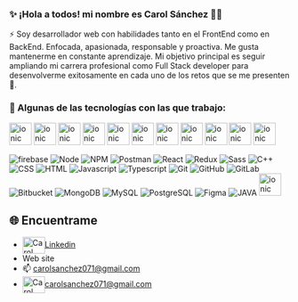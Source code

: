 ### ✨ ¡Hola a todos! mi nombre es Carol Sánchez 👩‍💻 


⚡ Soy desarrollador web con habilidades tanto en el FrontEnd como en BackEnd. Enfocada, apasionada, responsable y proactiva. Me gusta mantenerme en constante aprendizaje. Mi objetivo principal es seguir ampliando mi carrera profesional como Full Stack developer para desenvolverme exitosamente en cada uno de los retos que se me presenten 💪.

### 🎯 Algunas de las tecnologías con las que trabajo: 

<img src="https://user-images.githubusercontent.com/25181517/183890595-779a7e64-3f43-4634-bad2-eceef4e80268.png" alt="ionic" width="40" height="40"/>
<img src="https://user-images.githubusercontent.com/25181517/183898054-b3d693d4-dafb-4808-a509-bab54cf5de34.png" alt="ionic" width="40" height="40"/>
<img src="https://user-images.githubusercontent.com/25181517/183859966-a3462d8d-1bc7-4880-b353-e2cbed900ed6.png" alt="ionic" width="40" height="40"/>
<img src="https://user-images.githubusercontent.com/25181517/189716855-2c69ca7a-5149-4647-936d-780610911353.png" alt="ionic" width="40" height="40"/>
<img src="https://user-images.githubusercontent.com/25181517/183568594-85e280a7-0d7e-4d1a-9028-c8c2209e073c.png" alt="ionic" width="40" height="40"/>
<img src="https://user-images.githubusercontent.com/25181517/121401671-49102800-c959-11eb-9f6f-74d49a5e1774.png" alt="ionic" width="40" height="40"/>
<img src="https://user-images.githubusercontent.com/25181517/192109061-e138ca71-337c-4019-8d42-4792fdaa7128.png" alt="ionic" width="40" height="40"/>
<img src="https://user-images.githubusercontent.com/25181517/183897015-94a058a6-b86e-4e42-a37f-bf92061753e5.png" alt="ionic" width="40" height="40"/>
<img src="https://user-images.githubusercontent.com/25181517/183890595-779a7e64-3f43-4634-bad2-eceef4e80268.png" alt="ionic" width="40" height="40"/>
<img src="https://user-images.githubusercontent.com/25181517/187896150-cc1dcb12-d490-445c-8e4d-1275cd2388d6.png" alt="ionic" width="40" height="40"/>
<img src="https://user-images.githubusercontent.com/25181517/192158956-48192682-23d5-4bfc-9dfb-6511ade346bc.png" alt="ionic" width="40" height="40"/>

![firebase]()
![Node]()
![NPM]()
![Postman]()
![React]()
![Redux]()
![Sass]()
![C++](https://user-images.githubusercontent.com/25181517/192106073-90fffafe-3562-4ff9-a37e-c77a2da0ff58.png)
![CSS](https://user-images.githubusercontent.com/25181517/183898674-75a4a1b1-f960-4ea9-abcb-637170a00a75.png)
![HTML](https://user-images.githubusercontent.com/25181517/192158954-f88b5814-d510-4564-b285-dff7d6400dad.png)
![Javascript](https://user-images.githubusercontent.com/25181517/117447155-6a868a00-af3d-11eb-9cfe-245df15c9f3f.png)
![Typescript](https://user-images.githubusercontent.com/25181517/183890598-19a0ac2d-e88a-4005-a8df-1ee36782fde1.png)
![Git](https://user-images.githubusercontent.com/25181517/192108372-f71d70ac-7ae6-4c0d-8395-51d8870c2ef0.png)
![GitHub](https://user-images.githubusercontent.com/25181517/192108374-8da61ba1-99ec-41d7-80b8-fb2f7c0a4948.png)
![GitLab](https://user-images.githubusercontent.com/25181517/192108376-c675d39b-90f6-4073-bde6-5a9291644657.png)
![Bitbucket](https://user-images.githubusercontent.com/25181517/192108375-268c35e6-ab26-44b2-88bf-e3121a4e5083.png)
![MongoDB](https://user-images.githubusercontent.com/25181517/182884177-d48a8579-2cd0-447a-b9a6-ffc7cb02560e.png)
![MySQL](https://user-images.githubusercontent.com/25181517/183896128-ec99105a-ec1a-4d85-b08b-1aa1620b2046.png)
![PostgreSQL](https://user-images.githubusercontent.com/25181517/117208740-bfb78400-adf5-11eb-97bb-09072b6bedfc.png)
![Figma](https://user-images.githubusercontent.com/25181517/189715289-df3ee512-6eca-463f-a0f4-c10d94a06b2f.png)
![JAVA](https://user-images.githubusercontent.com/25181517/117201156-9a724800-adec-11eb-9a9d-3cd0f67da4bc.png)
<a href="https://ionicframework.com" target="_blank" rel="noreferrer"> <img src="https://upload.wikimedia.org/wikipedia/commons/d/d1/Ionic_Logo.svg" alt="ionic" width="40" height="40"/> </a>


## 🌐 Encuentrame 

- <a href="https://linkedin.com/in/carlos-salvador-513a7b122/" target="blank"><img align="center" src="https://cdn.jsdelivr.net/npm/simple-icons@3.0.1/icons/linkedin.svg" alt="Carol Sanchez" height="30" width="40" />Linkedin</a>
- Web site
- 📫 carolsanchez071@gmail.com
- <a href="mailto:carolsanchez071@gmail.com" target="blank"><img align="center" src="https://cdn.jsdelivr.net/npm/simple-icons@3.0.1/icons/gmail.svg" alt="Carol Sanchez" height="30" width="40" />carolsanchez071@gmail.com</a>



<!--
Mi github [GitHub Pages](https://pages.github.com/).
📫
**sanchezcarol/sanchezcarol** is a ✨ _special_ ✨ repository because its `README.md` (this file) appears on your GitHub profile.

- 🔭 I’m currently working on ...
- 🌱 I’m currently learning ...
- 👯 I’m looking to collaborate on ...
- 🤔 I’m looking for help with ...
- 💬 Ask me about ...
- 📫 How to reach me: ...
- 😄 Pronouns: ...
-  Fun fact: ...
-->
